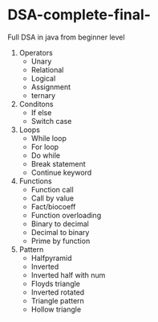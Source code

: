 # DSA-complete-final-
Full DSA in java from beginner level
1) Operators
   - Unary
   - Relational
   - Logical
   - Assignment
   - ternary
2) Conditons    
   - If else
   - Switch case
3) Loops
   - While loop
   - For loop
   - Do while
   - Break statement
   - Continue keyword
4) Functions
   - Function call
   - Call by value
   - Fact/biocoeff
   - Function overloading
   - Binary to decimal
   - Decimal to binary
   - Prime by function
5) Pattern
   - Halfpyramid
   - Inverted
   - Inverted half with num
   - Floyds triangle
   - Inverted rotated
   - Triangle pattern
   - Hollow triangle
     

   
          
   
   
   
